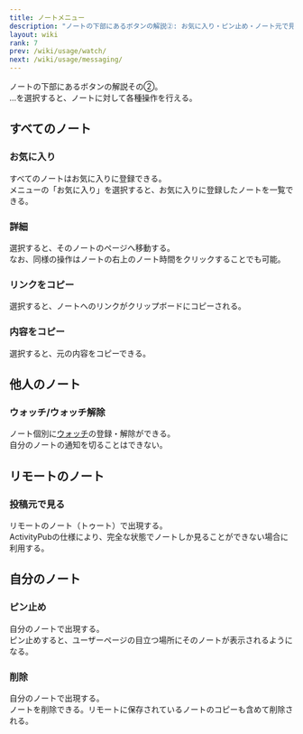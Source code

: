 ```yaml
---
title: ノートメニュー
description: "ノートの下部にあるボタンの解説②: お気に入り・ピン止め・ノート元で見る"
layout: wiki
rank: 7
prev: /wiki/usage/watch/
next: /wiki/usage/messaging/
---
```

ノートの下部にあるボタンの解説その②。  
…を選択すると、ノートに対して各種操作を行える。

## すべてのノート
### お気に入り
すべてのノートはお気に入りに登録できる。  
メニューの「お気に入り」を選択すると、お気に入りに登録したノートを一覧できる。

### 詳細
選択すると、そのノートのページへ移動する。  
なお、同様の操作はノートの右上のノート時間をクリックすることでも可能。

### リンクをコピー
選択すると、ノートへのリンクがクリップボードにコピーされる。

### 内容をコピー
選択すると、元の内容をコピーできる。

## 他人のノート
### ウォッチ/ウォッチ解除
ノート個別に[ウォッチ](watch)の登録・解除ができる。  
自分のノートの通知を切ることはできない。

## リモートのノート
### 投稿元で見る
リモートのノート（トゥート）で出現する。  
ActivityPubの仕様により、完全な状態でノートしか見ることができない場合に利用する。

## 自分のノート
### ピン止め
自分のノートで出現する。  
ピン止めすると、ユーザーページの目立つ場所にそのノートが表示されるようになる。

### 削除
自分のノートで出現する。  
ノートを削除できる。リモートに保存されているノートのコピーも含めて削除される。
